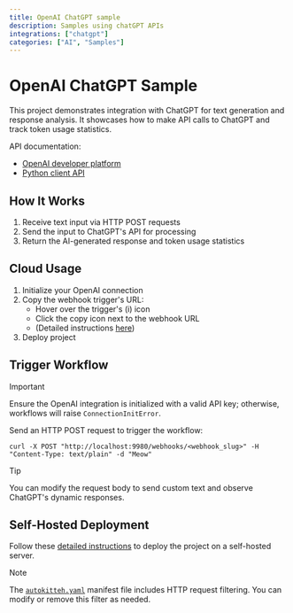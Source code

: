 ```yaml
---
title: OpenAI ChatGPT sample
description: Samples using chatGPT APIs
integrations: ["chatgpt"]
categories: ["AI", "Samples"]
---
```


# OpenAI ChatGPT Sample

This project demonstrates integration with ChatGPT for text generation and response analysis. It showcases how to make API calls to ChatGPT and track token usage statistics.

API documentation:

- [OpenAI developer platform](https://platform.openai.com/)
- [Python client API](https://github.com/openai/openai-python)

## How It Works

1. Receive text input via HTTP POST requests
2. Send the input to ChatGPT's API for processing
3. Return the AI-generated response and token usage statistics

## Cloud Usage

1. Initialize your OpenAI connection
2. Copy the webhook trigger's URL:
   - Hover over the trigger's (i) icon
   - Click the copy icon next to the webhook URL
   - (Detailed instructions [here](https://docs.autokitteh.com/get_started/deployment#webhook-urls))
3. Deploy project

## Trigger Workflow

> [!IMPORTANT]
> Ensure the OpenAI integration is initialized with a valid API key; otherwise, workflows will raise `ConnectionInitError`.

Send an HTTP POST request to trigger the workflow:

```shell
curl -X POST "http://localhost:9980/webhooks/<webhook_slug>" -H "Content-Type: text/plain" -d "Meow"
```

> [!TIP]
> You can modify the request body to send custom text and observe ChatGPT's dynamic responses.

## Self-Hosted Deployment

Follow these [detailed instructions](https://docs.autokitteh.com/get_started/deployment) to deploy the project on a self-hosted server.

> [!NOTE]
> The [`autokitteh.yaml`](autokitteh.yaml) manifest file includes HTTP request filtering. You can modify or remove this filter as needed.
